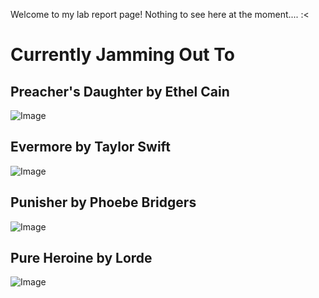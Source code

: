 Welcome to my lab report page! Nothing to see here at the moment.... :<


# **Currently Jamming Out To**

## Preacher's Daughter by Ethel Cain
![Image](https://upload.wikimedia.org/wikipedia/en/thumb/7/74/Preachers_daughter_ethel_cain.png/220px-Preachers_daughter_ethel_cain.png)

## Evermore by Taylor Swift
![Image](https://upload.wikimedia.org/wikipedia/en/0/0a/Taylor_Swift_-_Evermore.png)

## Punisher by Phoebe Bridgers
![Image](https://upload.wikimedia.org/wikipedia/en/2/23/Phoebe_Bridgers_Punisher_%282020%29.png)

## Pure Heroine by Lorde
![Image](https://static.fnac-static.com/multimedia/Images/PT/NR/8b/16/0b/726667/1540-1/tsp20160814201503/Pure-Heroine.jpg)
